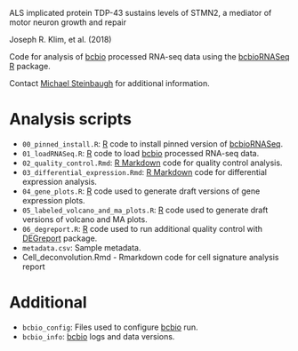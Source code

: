 ALS implicated protein TDP-43 sustains levels of STMN2, a mediator of motor neuron growth and repair

Joseph R. Klim, et al. (2018)

Code for analysis of [bcbio][] processed RNA-seq data using the [bcbioRNASeq][] [R][] package.

Contact [Michael Steinbaugh][] for additional information.



# Analysis scripts

- `00_pinned_install.R`: [R][] code to install pinned version of [bcbioRNASeq][].
- `01_loadRNASeq.R`: [R][] code to load [bcbio][] processed RNA-seq data.
- `02_quality_control.Rmd`: [R Markdown][] code for quality control analysis.
- `03_differential_expression.Rmd`: [R Markdown][] code for differential expression analysis.
- `04_gene_plots.R`: [R][] code used to generate draft versions of gene expression plots.
- `05_labeled_volcano_and_ma_plots.R`: [R][] code used to generate draft versions of volcano and MA plots.
- `06_degreport.R`: [R][] code used to run additional quality control with [DEGreport][] package.
- `metadata.csv`: Sample metadata.
- Cell_deconvolution.Rmd - Rmarkdown code for cell signature analysis report



# Additional

- `bcbio_config`: Files used to configure [bcbio][] run.
- `bcbio_info`: [bcbio][] logs and data versions.



[bcbio]: http://bcbio-nextgen.readthedocs.io
[bcbioRNASeq]: http://bioinformatics.sph.harvard.edu/bcbioRNASeq
[DEGreport]: https://doi.org/doi:10.18129/B9.bioc.DEGreport
[Michael Steinbaugh]: https://mike.steinbaugh.com
[O2]: https://wiki.rc.hms.harvard.edu/display/O2/O2
[R]: https://www.r-project.org
[R Markdown]: https://rmarkdown.rstudio.com
